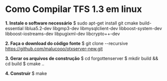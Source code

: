 # Como Compilar TFS 1.3 em linux

<b>1. Instale o software necessário</b>
   $ sudo apt-get install git cmake build-essential liblua5.2-dev libgmp3-dev libmysqlclient-dev libboost-system-dev libboost-iostreams-dev      libpugixml-dev libcrypto++-dev
   
<b>2. Faça o download do código fonte</b>
   $ git clone --recursive https://github.com/malucooo/otxserver-new.git
   
<b>3. Gerar os arquivos de construção</b>
   $ cd forgottenserver
   $ mkdir build && cd build
   $ cmake ..
 
<b>4. Construir</b>
   $ make
